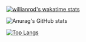<!--
**Poromer/Poromer** is a ✨ _special_ ✨ repository because its `README.md` (this file) appears on your GitHub profile.

Here are some ideas to get you started:

- 🔭 I’m currently working on ...
- 🌱 I’m currently learning ...
- 👯 I’m looking to collaborate on ...
- 🤔 I’m looking for help with ...
- 💬 Ask me about ...
- 📫 How to reach me: ...
- 😄 Pronouns: ...
- ⚡ Fun fact: ...
-->
[![willianrod's wakatime stats](https://github-readme-stats.vercel.app/api/wakatime?username=Poromer&theme=tokyonight)](https://github.com/anuraghazra/github-readme-stats)

![Anurag's GitHub stats](https://github-readme-stats.vercel.app/api?username=Poromer&show_icons=true&theme=tokyonight&bg_color=00000000)

[![Top Langs](https://github-readme-stats.vercel.app/api/top-langs/?username=Poromer&theme=tokyonight&bg_color=00000000)](https://github.com/anuraghazra/github-readme-stats)
